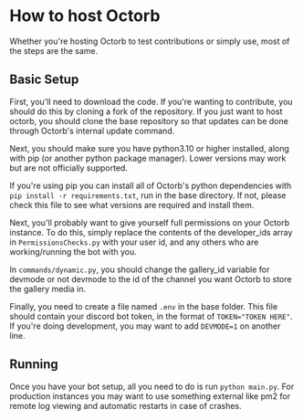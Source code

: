 # How to host Octorb
Whether you're hosting Octorb to test contributions or simply use, most of the steps are the same.

## Basic Setup
First, you'll need to download the code. If you're wanting to contribute, you should do this by cloning a fork of the repository. If you just want to host octorb, you should clone the base repository so that updates can be done through Octorb's internal update command.

Next, you should make sure you have python3.10 or higher installed, along with pip (or another python package manager). Lower versions may work but are not officially supported.

If you're using pip you can install all of Octorb's python dependencies with `pip install -r requirements.txt`, run in the base directory. If not, please check this file to see what versions are required and install them.

Next, you'll probably want to give yourself full permissions on your Octorb instance. To do this, simply replace the contents of the developer_ids array in `PermissionsChecks.py` with your user id, and any others who are working/running the bot with you.

In `commands/dynamic.py`, you should change the gallery_id variable for devmode or not devmode to the id of the channel you want Octorb to store the gallery media in.

Finally, you need to create a file named `.env` in the base folder. This file should contain your discord bot token, in the format of `TOKEN="TOKEN HERE"`. If you're doing development, you may want to add `DEVMODE=1` on another line.

## Running
Once you have your bot setup, all you need to do is run `python main.py`. For production instances you may want to use something external like pm2 for remote log viewing and automatic restarts in case of crashes.

